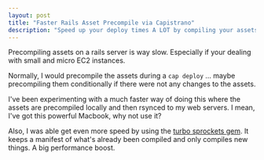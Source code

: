 ```yaml
---
layout: post
title: "Faster Rails Asset Precompile via Capistrano"
description: "Speed up your deploy times A LOT by compiling your assets locally and then rsync them to your webservers."
---
```


Precompiling assets on a rails server is way slow. Especially if your dealing with small and micro EC2 instances.

Normally, I would precompile the assets during a `cap deploy` ... maybe precompiling them conditionally if there were not any changes to the assets.

I've been experimenting with a much faster way of doing this where the assets are precompiled locally and then rsynced to my web servers. I mean, I've got this powerful Macbook, why not use it?

Also, I was able get even more speed by using the [turbo sprockets gem](https://github.com/ndbroadbent/turbo-sprockets-rails3). It keeps a manifest of what's already been compiled and only compiles new things. A big performance boost.

<script src="https://gist.github.com/4338134.js"></script>